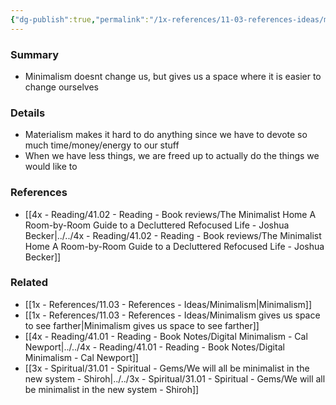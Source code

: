 ```yaml
---
{"dg-publish":true,"permalink":"/1x-references/11-03-references-ideas/minimalist-gives-us-the-space-to-change/","title":"Minimalist gives us the space to change"}
---
```



### Summary
- Minimalism doesnt change us, but gives us a space where it is easier to change ourselves

### Details
- Materialism makes it hard to do anything since we have to devote so much time/money/energy to our stuff
- When we have less things, we are freed up to actually do the things we would like to

### References
- [[4x - Reading/41.02 - Reading - Book reviews/The Minimalist Home A Room-by-Room Guide to a Decluttered Refocused Life - Joshua Becker\|../../4x - Reading/41.02 - Reading - Book reviews/The Minimalist Home A Room-by-Room Guide to a Decluttered Refocused Life - Joshua Becker]]

### Related
- [[1x - References/11.03 - References - Ideas/Minimalism\|Minimalism]]
- [[1x - References/11.03 - References - Ideas/Minimalism gives us space to see farther\|Minimalism gives us space to see farther]]
- [[4x - Reading/41.01 - Reading - Book Notes/Digital Minimalism - Cal Newport\|../../4x - Reading/41.01 - Reading - Book Notes/Digital Minimalism - Cal Newport]]
- [[3x - Spiritual/31.01 - Spiritual - Gems/We will all be minimalist in the new system - Shiroh\|../../3x - Spiritual/31.01 - Spiritual - Gems/We will all be minimalist in the new system - Shiroh]]